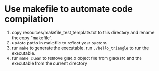 # Use makefile to automate code compilation
1. copy resources/makefile_test_template.txt to this directory and rename the copy "makefile".
2. update paths in makefile to reflect your system.
3. run ```make``` to generate the executable. run ```./hello_triangle``` to run the executable.
4. run ```make clean``` to remove glad.o object file from glad/src and the executable from the current directory
